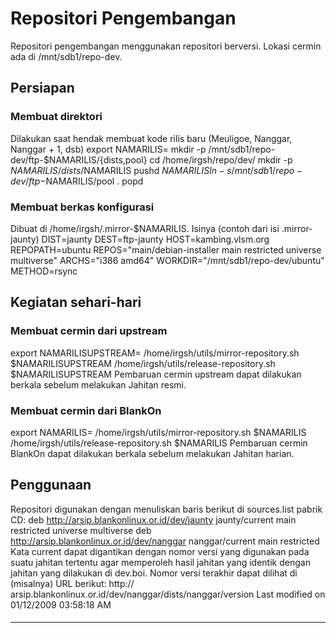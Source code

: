 # Repositori Pengembangan
Repositori pengembangan menggunakan repositori berversi.
Lokasi cermin ada di /mnt/sdb1/repo-dev.
## Persiapan
### Membuat direktori
Dilakukan saat hendak membuat kode rilis baru (Meuligoe, Nanggar, Nanggar + 1,
dsb)
export NAMARILIS=<isi di sini nama rilisnya>
mkdir -p /mnt/sdb1/repo-dev/ftp-$NAMARILIS/{dists,pool}
cd /home/irgsh/repo/dev/
mkdir -p $NAMARILIS/dists/$NAMARILIS
pushd $NAMARILIS
ln -s /mnt/sdb1/repo-dev/ftp-$NAMARILIS/pool .
popd
### Membuat berkas konfigurasi
Dibuat di /home/irgsh/.mirror-$NAMARILIS.
Isinya (contoh dari isi .mirror-jaunty)
DIST=jaunty
DEST=ftp-jaunty
HOST=kambing.vlsm.org
REPOPATH=ubuntu
REPOS="main/debian-installer main restricted universe multiverse"
ARCHS="i386 amd64"
WORKDIR="/mnt/sdb1/repo-dev/ubuntu"
METHOD=rsync
## Kegiatan sehari-hari
### Membuat cermin dari upstream
export NAMARILISUPSTREAM=<isi di sini nama rilis upstreamnya>
/home/irgsh/utils/mirror-repository.sh $NAMARILISUPSTREAM
/home/irgsh/utils/release-repository.sh $NAMARILISUPSTREAM
Pembaruan cermin upstream dapat dilakukan berkala sebelum melakukan Jahitan
resmi.
### Membuat cermin dari BlankOn
export NAMARILIS=<isi di sini nama rilis blankon>
/home/irgsh/utils/mirror-repository.sh $NAMARILIS
/home/irgsh/utils/release-repository.sh $NAMARILIS
Pembaruan cermin BlankOn dapat dilakukan berkala sebelum melakukan Jahitan
harian.
## Penggunaan
Repositori digunakan dengan menuliskan baris berikut di sources.list pabrik CD:
deb http://arsip.blankonlinux.or.id/dev/jaunty jaunty/current main restricted
universe multiverse
deb http://arsip.blankonlinux.or.id/dev/nanggar nanggar/current main restricted
Kata current dapat digantikan dengan nomor versi yang digunakan pada suatu
jahitan tertentu agar memperoleh hasil jahitan yang identik dengan jahitan yang
dilakukan di dev.boi.
Nomor versi terakhir dapat dilihat di (misalnya) URL berikut: ​http://
arsip.blankonlinux.or.id/dev/nanggar/dists/nanggar/version
Last modified on 01/12/2009 03:58:18 AM
#### 
    
 
 
 
 
 
---
 
